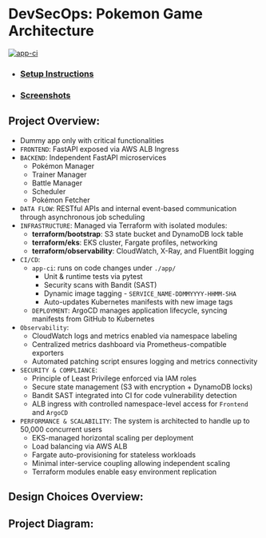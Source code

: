 # DevSecOps: Pokemon Game Architecture
[![app-ci](https://github.com/s1natex/Pokemon_Game/actions/workflows/app-ci.yml/badge.svg)](https://github.com/s1natex/Pokemon_Game/actions/workflows/app-ci.yml)
- ### [Setup Instructions](./docs/setup.md)
- ### [Screenshots](./docs/screenshots.md)
## Project Overview:
- Dummy app only with critical functionalities
- `FRONTEND`: FastAPI exposed via AWS ALB Ingress
- `BACKEND`: Independent FastAPI microservices
  - Pokémon Manager
  - Trainer Manager
  - Battle Manager
  - Scheduler
  - Pokémon Fetcher
- `DATA FLOW`: RESTful APIs and internal event-based communication through asynchronous job scheduling
- `INFRASTRUCTURE`: Managed via Terraform with isolated modules:
  - **terraform/bootstrap**: S3 state bucket and DynamoDB lock table
  - **terraform/eks**: EKS cluster, Fargate profiles, networking
  - **terraform/observability**: CloudWatch, X-Ray, and FluentBit logging
- `CI/CD`:
  - `app-ci`: runs on code changes under `./app/`
    - Unit & runtime tests via pytest
    - Security scans with Bandit (SAST)
    - Dynamic image tagging - `SERVICE_NAME-DDMMYYYY-HHMM-SHA`
    - Auto-updates Kubernetes manifests with new image tags
  - `DEPLOYMENT`: ArgoCD manages application lifecycle, syncing manifests from GitHub to Kubernetes
- `Observability`:
  - CloudWatch logs and metrics enabled via namespace labeling
  - Centralized metrics dashboard via Prometheus-compatible exporters
  - Automated patching script ensures logging and metrics connectivity
- `SECURITY & COMPLIANCE`:
    - Principle of Least Privilege enforced via IAM roles
    - Secure state management (S3 with encryption + DynamoDB locks)
    - Bandit SAST integrated into CI for code vulnerability detection
    - ALB ingress with controlled namespace-level access for `Frontend` and `ArgoCD`
- `PERFORMANCE & SCALABILITY`: The system is architected to handle up to 50,000 concurrent users
    - EKS-managed horizontal scaling per deployment
    - Load balancing via AWS ALB
    - Fargate auto-provisioning for stateless workloads
    - Minimal inter-service coupling allowing independent scaling
    - Terraform modules enable easy environment replication
## Design Choices Overview:

## Project Diagram:
